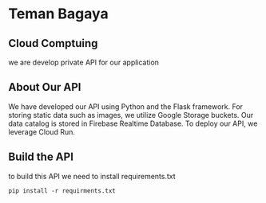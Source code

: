 # Teman Bagaya
## Cloud Comptuing 

we are develop private API for our application <br>

## About Our API 

We have developed our API using Python and the Flask framework. For storing static data such as images, we utilize Google Storage buckets. Our data catalog is stored in Firebase Realtime Database. To deploy our API, we leverage Cloud Run. <br>
  
## Build the API 

to build this API we need to install requirements.txt 
```
pip install -r requirments.txt 
```


